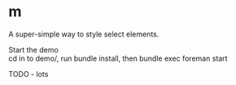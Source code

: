 m
=

A super-simple way to style select elements.

Start the demo  
cd in to demo/, run bundle install, then bundle exec foreman start

TODO -
lots